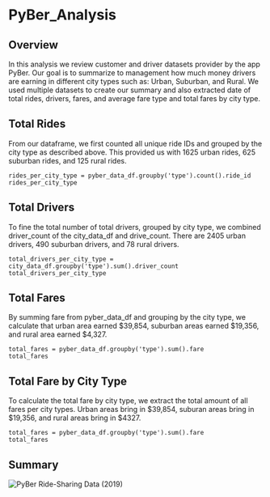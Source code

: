 # PyBer_Analysis

## Overview
In this analysis we review customer and driver datasets provider by the app PyBer. Our goal is to summarize to management how much money drivers are earning in different city types such as: Urban, Suburban, and Rural. We used multiple datasets to create our summary and also extracted date of total rides, drivers, fares, and average fare type and total fares by city type. 

## Total Rides
From our dataframe, we first counted all unique ride IDs and grouped by the city type as described above. This provided us with 1625 urban rides, 625 suburban rides, and 125 rural rides. 

    rides_per_city_type = pyber_data_df.groupby('type').count().ride_id
    rides_per_city_type

## Total Drivers
To fine the total number of total drivers, grouped by city type, we combined driver_count of the city_data_df and drive_count. There are 2405 urban drivers, 490 suburban drivers, and 78 rural drivers.

    total_drivers_per_city_type = city_data_df.groupby('type').sum().driver_count
	total_drivers_per_city_type

## Total Fares
By summing fare from pyber_data_df and grouping by the city type, we calculate that urban area earned $39,854, suburban areas earned $19,356, and rural area earned $4,327. 

    total_fares = pyber_data_df.groupby('type').sum().fare
	total_fares

## Total Fare by City Type
To calculate the total fare by city type, we extract the total amount of all fares per city types. Urban areas bring in $39,854, suburan areas bring in $19,356, and rural areas bring in $4327. 

    total_fares = pyber_data_df.groupby('type').sum().fare
    total_fares

## Summary
![PyBer Ride-Sharing Data (2019)](https://github.com/jacobxjennings/PyBer_Analysis/blob/main/analysis/PyBer_fare_summary.png?raw=true)
